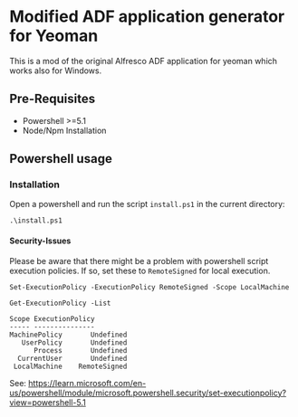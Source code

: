 #  Modified ADF application generator for Yeoman

This is a mod of the original Alfresco ADF application for yeoman which works also for Windows. 

## Pre-Requisites

* Powershell >=5.1
* Node/Npm Installation

## Powershell usage 

### Installation
Open a powershell and run the script `install.ps1` in the current directory:

```
.\install.ps1
```

#### Security-Issues

Please be aware that there might be a problem with powershell script execution policies.
If so, set these to `RemoteSigned` for local execution.

```
Set-ExecutionPolicy -ExecutionPolicy RemoteSigned -Scope LocalMachine
```

```
Get-ExecutionPolicy -List

Scope ExecutionPolicy
----- ---------------
MachinePolicy       Undefined
   UserPolicy       Undefined
      Process       Undefined
  CurrentUser       Undefined
 LocalMachine    RemoteSigned
 ```

See: https://learn.microsoft.com/en-us/powershell/module/microsoft.powershell.security/set-executionpolicy?view=powershell-5.1
